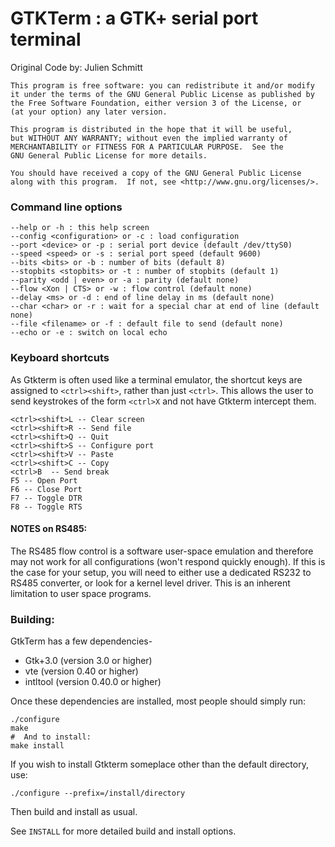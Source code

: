 # GTKTerm : a GTK+ serial port terminal
Original Code by: Julien Schmitt

    This program is free software: you can redistribute it and/or modify
    it under the terms of the GNU General Public License as published by
    the Free Software Foundation, either version 3 of the License, or
    (at your option) any later version.

    This program is distributed in the hope that it will be useful,
    but WITHOUT ANY WARRANTY; without even the implied warranty of
    MERCHANTABILITY or FITNESS FOR A PARTICULAR PURPOSE.  See the
    GNU General Public License for more details.

    You should have received a copy of the GNU General Public License
    along with this program.  If not, see <http://www.gnu.org/licenses/>.


### Command line options

    --help or -h : this help screen
    --config <configuration> or -c : load configuration
    --port <device> or -p : serial port device (default /dev/ttyS0)
    --speed <speed> or -s : serial port speed (default 9600)
    --bits <bits> or -b : number of bits (default 8)
    --stopbits <stopbits> or -t : number of stopbits (default 1)
    --parity <odd | even> or -a : parity (default none)
    --flow <Xon | CTS> or -w : flow control (default none)
    --delay <ms> or -d : end of line delay in ms (default none)
    --char <char> or -r : wait for a special char at end of line (default none)
    --file <filename> or -f : default file to send (default none)
    --echo or -e : switch on local echo

### Keyboard shortcuts 
As Gtkterm is often used like a terminal emulator,
the shortcut keys are assigned to `<ctrl><shift>`, rather than just `<ctrl>`. This allows the user to send keystrokes of the form `<ctrl>X` and not have Gtkterm intercept them.

    <ctrl><shift>L -- Clear screen
    <ctrl><shift>R -- Send file
    <ctrl><shift>Q -- Quit 
    <ctrl><shift>S -- Configure port
    <ctrl><shift>V -- Paste
    <ctrl><shift>C -- Copy
    <ctrl>B	 -- Send break
    F5 -- Open Port
    F6 -- Close Port
    F7 -- Toggle DTR
    F8 -- Toggle RTS

#### NOTES on RS485:
The RS485 flow control is a software user-space emulation and therefore may not work for all configurations (won't respond quickly enough). If this is the case for your setup, you will need to either use a dedicated RS232 to RS485 converter, or look for a kernel level driver. This is an inherent limitation to user space programs.

### Building:
GtkTerm has a few dependencies-
* Gtk+3.0 (version 3.0 or higher)
* vte (version 0.40 or higher)
* intltool (version 0.40.0 or higher)

Once these dependencies are installed, most people should simply run:

    ./configure
    make
    #  And to install:
    make install

If you wish to install Gtkterm someplace other than the default directory, use:

    ./configure --prefix=/install/directory

Then build and install as usual.

 See `INSTALL` for more detailed build and install options.
